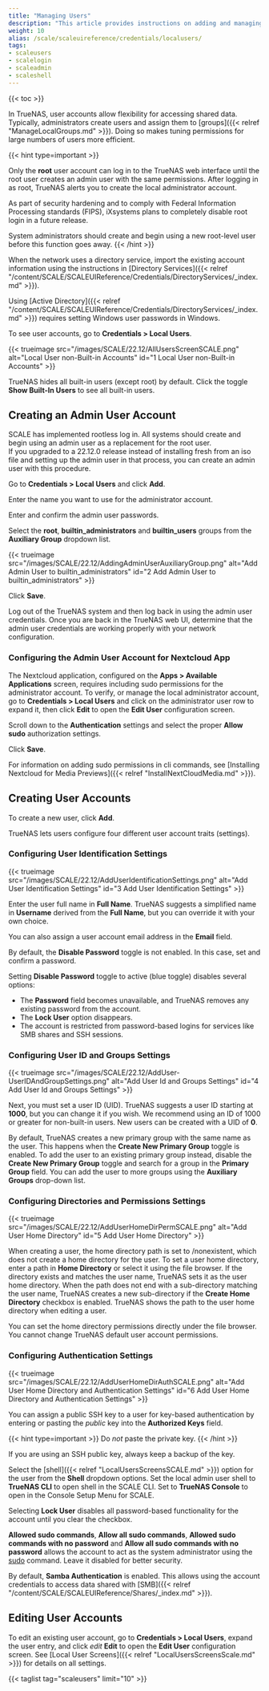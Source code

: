 ```yaml
---
title: "Managing Users"
description: "This article provides instructions on adding and managing the administrator and local user accounts."
weight: 10
alias: /scale/scaleuireference/credentials/localusers/
tags:
- scaleusers
- scalelogin
- scaleadmin
- scaleshell
---
```


{{< toc >}}

In TrueNAS, user accounts allow flexibility for accessing shared data.
Typically, administrators create users and assign them to [groups]({{< relref "ManageLocalGroups.md" >}}).
Doing so makes tuning permissions for large numbers of users more efficient.

{{< hint type=important >}}

Only the **root** user account can log in to the TrueNAS web interface until the root user creates an admin user with the same permissions.
After logging in as root, TrueNAS alerts you to create the local administrator account.

As part of security hardening and to comply with Federal Information Processing standards (FIPS), iXsystems plans to completely disable root login in a future release.

System administrators should create and begin using a new root-level user before this function goes away.
{{< /hint >}}

When the network uses a directory service, import the existing account information using the instructions in [Directory Services]({{< relref "/content/SCALE/SCALEUIReference/Credentials/DirectoryServices/_index.md" >}}).

Using [Active Directory]({{< relref "/content/SCALE/SCALEUIReference/Credentials/DirectoryServices/_index.md" >}}) requires setting Windows user passwords in Windows.

To see user accounts, go to **Credentials > Local Users**.

{{< trueimage src="/images/SCALE/22.12/AllUsersScreenSCALE.png" alt="Local User non-Built-in Accounts" id="1 Local User non-Built-in Accounts" >}}

TrueNAS hides all built-in users (except root) by default. Click the toggle **Show Built-In Users** to see all built-in users.

## Creating an Admin User Account
SCALE has implemented rootless log in. All systems should create and begin using an admin user as a replacement for the root user.  
If you upgraded to a 22.12.0 release instead of installing fresh from an iso file and setting up the admin user in that process, you can create an admin user with this procedure.

Go to **Credentials > Local Users** and click **Add**.

Enter the name you want to use for the administrator account.

Enter and confirm the admin user passwords.

Select the **root**, **builtin_administrators** and **builtin_users** groups from the **Auxiliary Group** dropdown list.

{{< trueimage src="/images/SCALE/22.12/AddingAdminUserAuxiliaryGroup.png" alt="Add Admin User to builtin_administrators" id="2 Add Admin User to builtin_administrators" >}}

Click **Save**.

Log out of the TrueNAS system and then log back in using the admin user credentials. Once you are back in the TrueNAS web UI, determine that the admin user credentials are working properly with your network configuration.

### Configuring the Admin User Account for Nextcloud App
The Nextcloud application, configured on the **Apps > Available Applications** screen, requires including sudo permissions for the administrator account. 
To verify, or manage the local administrator account, go to **Credentials > Local Users** and click on the administrator user row to expand it, then click **Edit** to open the **Edit User** configuration screen.

Scroll down to the **Authentication** settings and select the proper **Allow sudo** authorization settings.

Click **Save**.

For information on adding sudo permissions in cli commands, see [Installing Nextcloud for Media Previews]({{< relref "InstallNextCloudMedia.md" >}}).

## Creating User Accounts

To create a new user, click **Add**.

TrueNAS lets users configure four different user account traits (settings). 

### Configuring User Identification Settings

{{< trueimage src="/images/SCALE/22.12/AddUserIdentificationSettings.png" alt="Add User Identification Settings" id="3 Add User Identification Settings" >}}

Enter the user full name in **Full Name**.
TrueNAS suggests a simplified name in **Username** derived from the **Full Name**, but you can override it with your own choice.

You can also assign a user account email address in the **Email** field.

By default, the **Disable Password** toggle is not enabled. In this case, set and confirm a password.

Setting **Disable Password** toggle to active (blue toggle) disables several options: 
* The **Password** field becomes unavailable, and TrueNAS removes any existing password from the account.
* The **Lock User** option disappears.
* The account is restricted from password-based logins for services like SMB shares and SSH sessions.

### Configuring User ID and Groups Settings

{{< trueimage src="/images/SCALE/22.12/AddUser-UserIDAndGroupSettings.png" alt="Add User Id and Groups Settings" id="4 Add User Id and Groups Settings" >}}

Next, you must set a user ID (UID).
TrueNAS suggests a user ID starting at **1000**, but you can change it if you wish.
We recommend using an ID of 1000 or greater for non-built-in users.
New users can be created with a UID of **0**.

By default, TrueNAS creates a new primary group with the same name as the user. This happens when the **Create New Primary Group** toggle is enabled.
To add the user to an existing primary group instead, disable the **Create New Primary Group** toggle and search for a group in the **Primary Group** field.
You can add the user to more groups using the **Auxiliary Groups** drop-down list. 

### Configuring Directories and Permissions Settings 

{{< trueimage src="/images/SCALE/22.12/AddUserHomeDirPermSCALE.png" alt="Add User Home Directory" id="5 Add User Home Directory" >}}

When creating a user, the home directory path is set to <file>/nonexistent</file>, which does not create a home directory for the user.
To set a user home directory, enter a path in **Home Directory** or select it using the file browser.
If the directory exists and matches the user name, TrueNAS sets it as the user home directory.
When the path does not end with a sub-directory matching the user name, TrueNAS creates a new sub-directory if the **Create Home Directory** checkbox is enabled.
TrueNAS shows the path to the user home directory when editing a user.

You can set the home directory permissions directly under the file browser. 
You cannot change TrueNAS default user account permissions.

### Configuring Authentication Settings

{{< trueimage src="/images/SCALE/22.12/AddUserHomeDirAuthSCALE.png" alt="Add User Home Directory and Authentication Settings" id="6 Add User Home Directory and Authentication Settings" >}}

You can assign a public SSH key to a user for key-based authentication by entering or pasting the *public* key into the **Authorized Keys** field.

{{< hint type=important >}}
Do *not* paste the private key.
{{< /hint >}}

If you are using an SSH public key, always keep a backup of the key.

Select the [shell]({{< relref "LocalUsersScreensSCALE.md" >}}) option for the user from the **Shell** dropdown options. 
Set the local admin user shell to **TrueNAS CLI** to open shell in the SCALE CLI. Set to **TrueNAS Console** to open in the Console Setup Menu for SCALE. 

Selecting **Lock User** disables all password-based functionality for the account until you clear the checkbox.

**Allowed sudo commands**, **Allow all sudo commands**, **Allowed sudo commands with no password** and **Allow all sudo commands with no password** allows the account to act as the system administrator using the [sudo](https://www.sudo.ws/) command. Leave it disabled for better security.

By default, **Samba Authentication** is enabled.
This allows using the account credentials to access data shared with [SMB]({{< relref "/content/SCALE/SCALEUIReference/Shares/_index.md" >}}).

## Editing User Accounts

To edit an existing user account, go to **Credentials > Local Users**, expand the user entry, and click <i class="material-icons" aria-hidden="true" title="Configure">edit</i> **Edit** to open the **Edit User** configuration screen. See [Local User Screens]({{< relref "LocalUsersScreensScale.md" >}}) for details on all settings.

{{< taglist tag="scaleusers" limit="10" >}}
